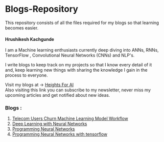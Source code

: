 # Blogs-Repository

This repository consists of all the files required for my blogs so that learning becomes easier.

#### Hrushikesh Kachgunde

I am a Machine learning enthusiasts currently deep diving into ANNs, RNNs, TensorFlow , Convolutional Neural Networks (CNNs) and NLP's.

I write blogs to keep track on my projects so that I know every detail of it and, keep learning new things with sharing the knowledge I gain in the process to everyone.

Visit my blogs at -> [Heights For AI](https://heightsforai.hashnode.dev/) <br>
Also visiting this link you can subscribe to my newsletter, never miss my upcoming articles and get notified about new ideas.

### Blogs :

1. [Telecom Users Churn Machine Learning Model Workflow](https://heightsforai.hashnode.dev/telecom-users-churn-machine-learning-model-workflow)
2. [Deep Learning with Neural Networks](https://heightsforai.hashnode.dev/deep-learning-with-neural-networks)
3. [Programming Neural Networks](https://heightsforai.hashnode.dev/programming-neural-networks)
4. [Programming Neural Networks with tensorflow](https://heightsforai.hashnode.dev/programming-neural-networks-with-tensorflow)


